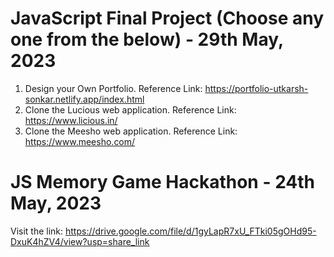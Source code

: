 # JavaScript Final Project (Choose any one from the below) - 29th May, 2023
1.	Design your Own Portfolio.
Reference Link: https://portfolio-utkarsh-sonkar.netlify.app/index.html
2.	Clone the Lucious web application.
Reference Link: https://www.licious.in/
3.	Clone the Meesho web application.
Reference Link: https://www.meesho.com/ 

# JS Memory Game Hackathon - 24th May, 2023
Visit the link: https://drive.google.com/file/d/1gyLapR7xU_FTki05gOHd95-DxuK4hZV4/view?usp=share_link
